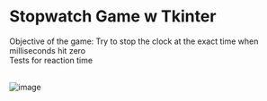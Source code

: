 # Stopwatch Game w Tkinter

Objective of the game: Try to stop the clock at the exact time when milliseconds hit zero<br>
Tests for reaction time<br><br>

![image](https://user-images.githubusercontent.com/98131995/210927348-ae83aefa-55d6-438b-8c56-b567aa44da36.png)
